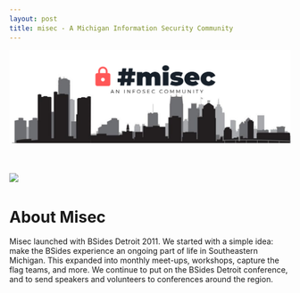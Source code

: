 ```yaml
---
layout: post
title: misec - A Michigan Information Security Community
---
```

![](https://github.com/AnthonyTippy/Images/blob/master/An%20Infosec%20Community.png?raw=true)

# ![](https://www.misec.us/)

# About Misec
Misec launched with BSides Detroit 2011. We started with a simple idea: make the BSides experience an ongoing part of life in Southeastern Michigan. This expanded into monthly meet-ups, workshops, capture the flag teams, and more. We continue to put on the BSides Detroit conference, and to send speakers and volunteers to conferences around the region.


